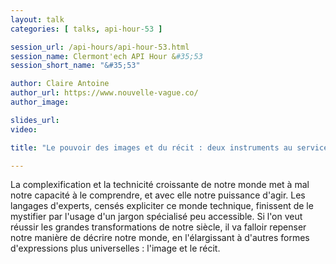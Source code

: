 ```yaml
---
layout: talk
categories: [ talks, api-hour-53 ]

session_url: /api-hours/api-hour-53.html
session_name: Clermont'ech API Hour &#35;53
session_short_name: "&#35;53"

author: Claire Antoine
author_url: https://www.nouvelle-vague.co/
author_image:

slides_url:
video:

title: "Le pouvoir des images et du récit : deux instruments au service de la complexité et de la coopération"

---
```


La complexification et la technicité croissante de notre monde met à mal notre
capacité à le comprendre, et avec elle notre puissance d'agir. Les langages
d'experts, censés expliciter ce monde technique, finissent de le mystifier par
l'usage d'un jargon spécialisé peu accessible. Si l'on veut réussir les grandes
transformations de notre siècle, il va falloir repenser notre manière de
décrire notre monde, en l'élargissant à d'autres formes d'expressions plus
universelles : l'image et le récit.
